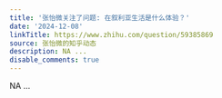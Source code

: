 ```yaml
---
title: '张怡微关注了问题: 在叙利亚生活是什么体验？'
date: '2024-12-08'
linkTitle: https://www.zhihu.com/question/59385869
source: 张怡微的知乎动态
description: NA ...
disable_comments: true
---
```

NA ...